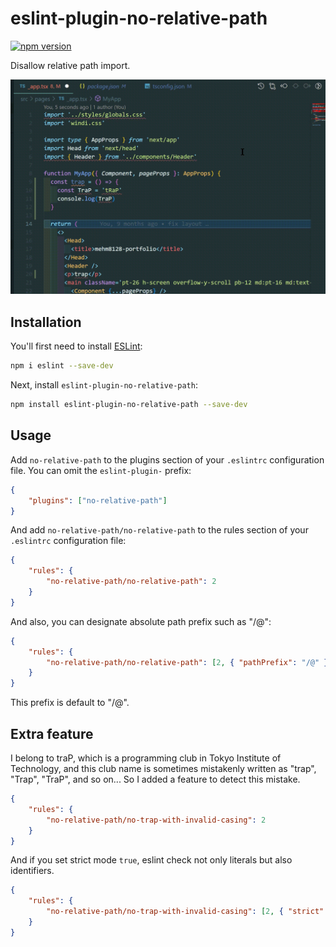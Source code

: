 # eslint-plugin-no-relative-path

[![npm version](https://badge.fury.io/js/eslint-plugin-no-relative-path.svg)](https://badge.fury.io/js/eslint-plugin-no-relative-path)

Disallow relative path import.

![eslint](assets/eslint.gif)

## Installation

You'll first need to install [ESLint](https://eslint.org/):

```sh
npm i eslint --save-dev
```

Next, install `eslint-plugin-no-relative-path`:

```sh
npm install eslint-plugin-no-relative-path --save-dev
```

## Usage

Add `no-relative-path` to the plugins section of your `.eslintrc` configuration file. You can omit the `eslint-plugin-` prefix:

```json
{
	"plugins": ["no-relative-path"]
}
```

And add `no-relative-path/no-relative-path` to the rules section of your `.eslintrc` configuration file:

```json
{
	"rules": {
		"no-relative-path/no-relative-path": 2
	}
}
```

And also, you can designate absolute path prefix such as "/@":

```json
{
	"rules": {
		"no-relative-path/no-relative-path": [2, { "pathPrefix": "/@" }]
	}
}
```

This prefix is default to "/@".

## Extra feature

I belong to traP, which is a programming club in Tokyo Institute of Technology, and this club name is sometimes mistakenly written as "trap", "Trap", "TraP", and so on... So I added a feature to detect this mistake.

```json
{
	"rules": {
		"no-relative-path/no-trap-with-invalid-casing": 2
	}
}
```

And if you set strict mode `true`, eslint check not only literals but also identifiers.

```json
{
	"rules": {
		"no-relative-path/no-trap-with-invalid-casing": [2, { "strict": true }]
	}
}
```
